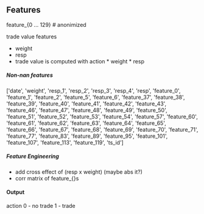 ## Features

feature_{0 ... 129} # anonimized

trade value features
  - weight
  - resp
  - trade value is computed with action * weight * resp


##### Non-nan features
['date',
 'weight',
 'resp_1',
 'resp_2',
 'resp_3',
 'resp_4',
 'resp',
 'feature_0',
 'feature_1',
 'feature_2',
 'feature_5',
 'feature_6',
 'feature_37',
 'feature_38',
 'feature_39',
 'feature_40',
 'feature_41',
 'feature_42',
 'feature_43',
 'feature_46',
 'feature_47',
 'feature_48',
 'feature_49',
 'feature_50',
 'feature_51',
 'feature_52',
 'feature_53',
 'feature_54',
 'feature_57',
 'feature_60',
 'feature_61',
 'feature_62',
 'feature_63',
 'feature_64',
 'feature_65',
 'feature_66',
 'feature_67',
 'feature_68',
 'feature_69',
 'feature_70',
 'feature_71',
 'feature_77',
 'feature_83',
 'feature_89',
 'feature_95',
 'feature_101',
 'feature_107',
 'feature_113',
 'feature_119',
 'ts_id']


##### Feature Engineering

- add cross effect of (resp x weight) (maybe abs it?)
- corr matrix of feature_{}s


#### Output
action
  0 - no trade
  1  - trade
